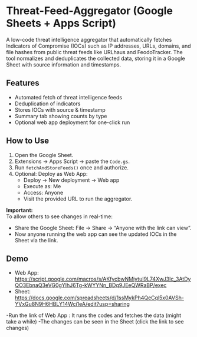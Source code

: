 # Threat-Feed-Aggregator (Google Sheets + Apps Script)
A low-code threat intelligence aggregator that automatically fetches Indicators of Compromise (IOCs) such as IP addresses, URLs, domains, and file hashes from public threat feeds like URLhaus and FeodoTracker. The tool normalizes and deduplicates the collected data, storing it in a Google Sheet with source information and timestamps.

## Features
- Automated fetch of threat intelligence feeds
- Deduplication of indicators
- Stores IOCs with source & timestamp
- Summary tab showing counts by type
- Optional web app deployment for one-click run

## How to Use

1. Open the Google Sheet.
2. Extensions → Apps Script → paste the `Code.gs`.
3. Run `fetchAndStoreFeeds()` once and authorize.
4. Optional: Deploy as Web App:
   - Deploy → New deployment → Web app
   - Execute as: Me
   - Access: Anyone
   - Visit the provided URL to run the aggregator.

**Important:**  
To allow others to see changes in real-time:
- Share the Google Sheet: File → Share → “Anyone with the link can view”.
- Now anyone running the web app can see the updated IOCs in the Sheet via the link.

## Demo
- Web App: https://script.google.com/macros/s/AKfycbwNMiytuI9L74XwJ3Ic_3AtDyQO3EbnaQ3eVG0gYIhJ6Tg-kWYYNn_BDq9JEeQWRaBP/exec
- Sheet: https://docs.google.com/spreadsheets/d/1ssMykPh4QeCql5x0AVSh-YVxGu8N9H6HBLY14Wci1eA/edit?usp=sharing

-Run the link of Web App : It runs the codes and fetches the data (might take a while) 
-The changes can be seen in the Sheet (click the link to see changes)
 



